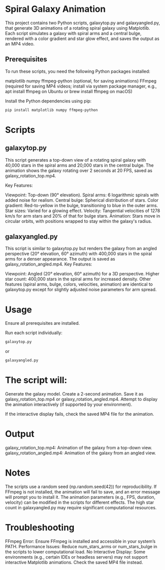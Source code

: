 # Spiral Galaxy Animation
This project contains two Python scripts, galaxytop.py and galaxyangled.py, that generate 3D animations of a rotating spiral galaxy using Matplotlib. Each script simulates a galaxy with spiral arms and a central bulge, rendered with a color gradient and star glow effect, and saves the output as an MP4 video.

## Prerequisites
To run these scripts, you need the following Python packages installed:

matplotlib
numpy
ffmpeg-python (optional, for saving animations)
FFmpeg (required for saving MP4 videos; install via system package manager, e.g., apt install ffmpeg on Ubuntu or brew install ffmpeg on macOS)

Install the Python dependencies using pip:
```bash
pip install matplotlib numpy ffmpeg-python
```

# Scripts
## galaxytop.py
This script generates a top-down view of a rotating spiral galaxy with 40,000 stars in the spiral arms and 20,000 stars in the central bulge. The animation shows the galaxy rotating over 2 seconds at 20 FPS, saved as galaxy_rotation_top.mp4.

Key Features:

Viewpoint: Top-down (90° elevation).
Spiral arms: 6 logarithmic spirals with added noise for realism.
Central bulge: Spherical distribution of stars.
Color gradient: Red-to-yellow in the bulge, transitioning to blue in the outer arms.
Star sizes: Varied for a glowing effect.
Velocity: Tangential velocities of 1278 km/s for arm stars and 20% of that for bulge stars.
Animation: Stars move in circular orbits, with positions wrapped to stay within the galaxy's radius.

## galaxyangled.py
This script is similar to galaxytop.py but renders the galaxy from an angled perspective (20° elevation, 60° azimuth) with 400,000 stars in the spiral arms for a denser appearance. The output is saved as galaxy_rotation_angled.mp4.
Key Features:

Viewpoint: Angled (20° elevation, 60° azimuth) for a 3D perspective.
Higher star count: 400,000 stars in the spiral arms for increased density.
Other features (spiral arms, bulge, colors, velocities, animation) are identical to galaxytop.py except for slightly adjusted noise parameters for arm spread.

# Usage

Ensure all prerequisites are installed.

Run each script individually:

```python 
galaxytop.py
```
or

```python
galaxyangled.py
```

# The script will:
Generate the galaxy model.
Create a 2-second animation.
Save it as galaxy_rotation_top.mp4 or galaxy_rotation_angled.mp4.
Attempt to display the animation interactively (if supported by your environment).


If the interactive display fails, check the saved MP4 file for the animation.

# Output

galaxy_rotation_top.mp4: Animation of the galaxy from a top-down view.
galaxy_rotation_angled.mp4: Animation of the galaxy from an angled view.

# Notes

The scripts use a random seed (np.random.seed(42)) for reproducibility.
If FFmpeg is not installed, the animation will fail to save, and an error message will prompt you to install it.
The animation parameters (e.g., FPS, duration, velocity) can be modified in the scripts for different effects.
The high star count in galaxyangled.py may require significant computational resources.

# Troubleshooting

FFmpeg Error: Ensure FFmpeg is installed and accessible in your system’s PATH.
Performance Issues: Reduce num_stars_arms or num_stars_bulge in the scripts to lower computational load.
No Interactive Display: Some environments (e.g., certain IDEs or headless servers) may not support interactive Matplotlib animations. Check the saved MP4 file instead.
